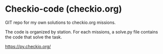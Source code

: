 # Checkio-code (checkio.org)
GIT repo for my own solutions to checkio.org missions.

The code is organized by station. For each missions, a solve.py file contains the code that solve the task.

https://py.checkio.org/